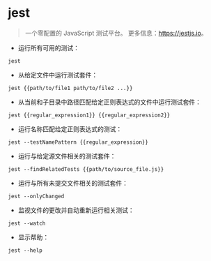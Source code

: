 # jest

> 一个零配置的 JavaScript 测试平台。
> 更多信息：<https://jestjs.io>。

- 运行所有可用的测试：

`jest`

- 从给定文件中运行测试套件：

`jest {{path/to/file1 path/to/file2 ...}}`

- 从当前和子目录中路径匹配给定正则表达式的文件中运行测试套件：

`jest {{regular_expression1}} {{regular_expression2}}`

- 运行名称匹配给定正则表达式的测试：

`jest --testNamePattern {{regular_expression}}`

- 运行与给定源文件相关的测试套件：

`jest --findRelatedTests {{path/to/source_file.js}}`

- 运行与所有未提交文件相关的测试套件：

`jest --onlyChanged`

- 监视文件的更改并自动重新运行相关测试：

`jest --watch`

- 显示帮助：

`jest --help`